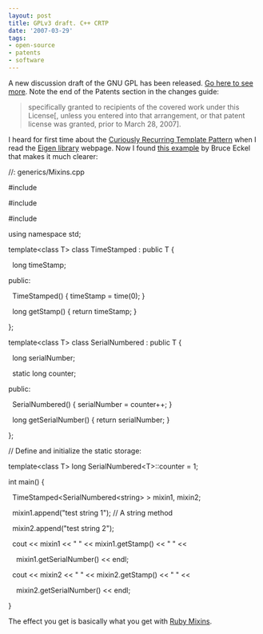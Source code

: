 ```yaml
---
layout: post
title: GPLv3 draft. C++ CRTP
date: '2007-03-29'
tags:
- open-source
- patents
- software
---
```


A new discussion draft of the GNU GPL has been released. [Go here to see more][1]. Note the end of the Patents section in the changes guide:

> specifically granted to recipients of the covered work under this License[, unless you entered into that arrangement, or that patent license was granted, prior to March 28, 2007].

I heard for first time about the [Curiously Recurring Template Pattern][3] when I read the [Eigen library][2] webpage. Now I found [this example][4] by Bruce Eckel that makes it much clearer:

//: generics/Mixins.cpp  
  
#include  
  
#include  
  
#include  
  
using namespace std;

template\<class T\> class TimeStamped : public T {  
  
&nbsp;&nbsp;long timeStamp;  
  
public:  
  
&nbsp;&nbsp;TimeStamped() { timeStamp = time(0); }  
  
&nbsp;&nbsp;long getStamp() { return timeStamp; }  
  
};

template\<class T\> class SerialNumbered : public T {  
  
&nbsp;&nbsp;long serialNumber;  
  
&nbsp;&nbsp;static long counter;  
  
public:  
  
&nbsp;&nbsp;SerialNumbered() { serialNumber = counter++; }  
  
&nbsp;&nbsp;long getSerialNumber() { return serialNumber; }  
  
};

// Define and initialize the static storage:  
  
template\<class T\> long SerialNumbered\<T\>::counter = 1;

int main() {  
  
&nbsp;&nbsp;TimeStamped\<SerialNumbered\<string\> \> mixin1, mixin2;  
  
&nbsp;&nbsp;mixin1.append("test string 1"); // A string method  
  
&nbsp;&nbsp;mixin2.append("test string 2");  
  
&nbsp;&nbsp;cout \<\< mixin1 \<\< " " \<\< mixin1.getStamp() \<\< " " \<\<  
  
&nbsp;&nbsp;&nbsp;&nbsp;mixin1.getSerialNumber() \<\< endl;  
  
&nbsp;&nbsp;cout \<\< mixin2 \<\< " " \<\< mixin2.getStamp() \<\< " " \<\<  
  
&nbsp;&nbsp;&nbsp;&nbsp;mixin2.getSerialNumber() \<\< endl;  
  
}

The effect you get is basically what you get with [Ruby Mixins][5].

[1]: http://gplv3.fsf.org/gpl3-dd3-guide  
 [2]: http://bjacob.livejournal.com/tag/kde+eigen  
 [3]: http://en.wikipedia.org/wiki/Curiously_Recurring_Template_Pattern  
 [4]: http://www.artima.com/weblogs/viewpost.jsp?thread=132988  
 [5]: http://www.juixe.com/techknow/index.php/2006/06/15/mixins-in-ruby/


